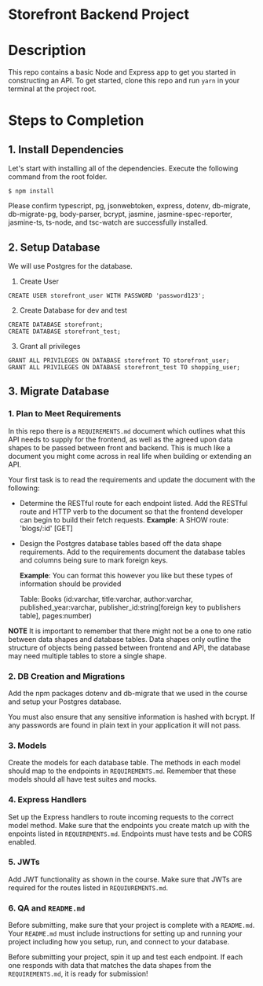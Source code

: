 # Storefront Backend Project

# Description

This repo contains a basic Node and Express app to get you started in constructing an API. To get started, clone this repo and run `yarn` in your terminal at the project root.

# Steps to Completion

## 1. Install Dependencies

Let's start with installing all of the dependencies. Execute the following command from the root folder.

```
$ npm install
```

Please confirm typescript, pg, jsonwebtoken, express, dotenv, db-migrate, db-migrate-pg, body-parser, bcrypt, jasmine, jasmine-spec-reporter, jasmine-ts, ts-node, and tsc-watch are successfully installed.

## 2. Setup Database

We will use Postgres for the database.

1. Create User

```
CREATE USER storefront_user WITH PASSWORD 'password123';
```

2. Create Database for dev and test

```
CREATE DATABASE storefront;
CREATE DATABASE storefront_test;
```

3. Grant all privileges

```
GRANT ALL PRIVILEGES ON DATABASE storefront TO storefront_user;
GRANT ALL PRIVILEGES ON DATABASE storefront_test TO shopping_user;
```

## 3. Migrate Database

### 1. Plan to Meet Requirements

In this repo there is a `REQUIREMENTS.md` document which outlines what this API needs to supply for the frontend, as well as the agreed upon data shapes to be passed between front and backend. This is much like a document you might come across in real life when building or extending an API.

Your first task is to read the requirements and update the document with the following:

- Determine the RESTful route for each endpoint listed. Add the RESTful route and HTTP verb to the document so that the frontend developer can begin to build their fetch requests.
  **Example**: A SHOW route: 'blogs/:id' [GET]

- Design the Postgres database tables based off the data shape requirements. Add to the requirements document the database tables and columns being sure to mark foreign keys.

  **Example**: You can format this however you like but these types of information should be provided

  Table: Books (id:varchar, title:varchar, author:varchar, published_year:varchar, publisher_id:string[foreign key to publishers table], pages:number)

**NOTE** It is important to remember that there might not be a one to one ratio between data shapes and database tables. Data shapes only outline the structure of objects being passed between frontend and API, the database may need multiple tables to store a single shape.

### 2. DB Creation and Migrations

Add the npm packages dotenv and db-migrate that we used in the course and setup your Postgres database.

You must also ensure that any sensitive information is hashed with bcrypt. If any passwords are found in plain text in your application it will not pass.

### 3. Models

Create the models for each database table. The methods in each model should map to the endpoints in `REQUIREMENTS.md`. Remember that these models should all have test suites and mocks.

### 4. Express Handlers

Set up the Express handlers to route incoming requests to the correct model method. Make sure that the endpoints you create match up with the enpoints listed in `REQUIREMENTS.md`. Endpoints must have tests and be CORS enabled.

### 5. JWTs

Add JWT functionality as shown in the course. Make sure that JWTs are required for the routes listed in `REQUIUREMENTS.md`.

### 6. QA and `README.md`

Before submitting, make sure that your project is complete with a `README.md`. Your `README.md` must include instructions for setting up and running your project including how you setup, run, and connect to your database.

Before submitting your project, spin it up and test each endpoint. If each one responds with data that matches the data shapes from the `REQUIREMENTS.md`, it is ready for submission!
